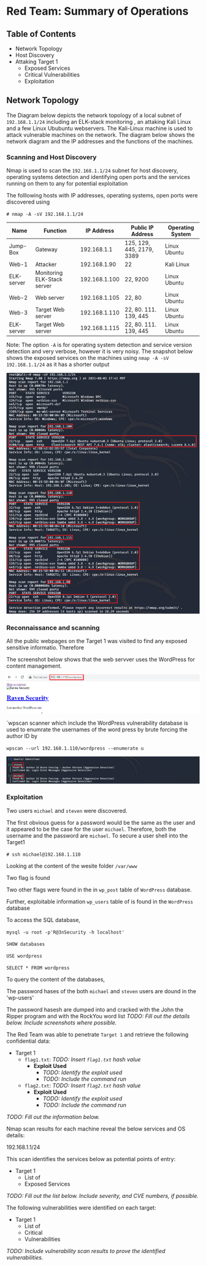 # Red Team: Summary of Operations

## Table of Contents
- Network Topology
- Host Discovery
- Attaking Target 1
    - Exposed Services
    - Critical Vulnerabilities
    - Exploitation

## Network Topology

The Diagram below depicts the network topology of a local subnet of `192.168.1.1/24` including an ELK-stack monitoring , an attaking Kali Linux and a few Linux Ububuntu webservers. The Kali-Linux machine is used to attack vulnerable machines on the network. The diagram below shows the network diagram and the IP addresses and the functions of the machines.



### Scanning and Host Discovery

Nmap is used to scan the `192.168.1.1/24` subnet for host discovery, operating systems detection and identifying open ports and the services running on them to any for  potential exploitation

The folllowing hosts with IP addresses, operating systems, open ports were discovered using 

`# nmap -A -sV 192.168.1.1/24`

| Name      | Function           | IP Address    | Public IP Address | Operating System |
|-----------|--------------------|---------------|-------------------|---------------|
| Jump-Box  | Gateway            | 192.168.1.1   | 125, 129, 445, 2179, 3389     | Linux Ubuntu     |
| Web-1     | Attacker           | 192.168.1.90  | 22    | Kali Linux      |
| ELK-server| Monitoring ELK-Stack server        | 192.168.1.100           | 22, 9200     | Linux Ubuntu     |
| Web-2     | Web server         | 192.168.1.105 | 22, 80     | Linux Ubuntu     |
| Web-3     | Target Web server  | 192.168.1.110 | 22, 80. 111. 139, 445     | Linux Ubuntu     |
| ELK-server| Target Web server  | 192.168.1.115 | 22, 80. 111. 139, 445       | Linux Ubuntu     |

Note: The option `-A` is for operating system detection and service version detection and very verbose, however it is very noisy. The snapshot below shows the exposed services on the machines using `nmap -A -sV 192.168.1.1/24` as it has a shorter output

![nmap output](Images/nmap.png)

### Reconnaissance and scanning

All the public webpages on the Target 1 was visited to find any exposed sensitive informatio. Therefore

The screenshot below shows that the web servver uses the WordPress for content management.

![WordPress](Images/WordPress.PNG)

`wpscan scanner which include the WordPress vulnerability database is used to enumrate the usernames of the word press by brute forcing the author ID by

`wpscan --url 192.168.1.110/wordpress --enumerate u`

![wp-scan](Images/wp-scan.PNG)
### Exploitation





Two users `michael` and `steven` were discovered.

The first obvious guess for a password would be the same as the user and it appeared to be the case for the user `michael`. Therefore, both the username and the password are `michael`. To secure a user shell into the Target1

`# ssh michael@192.168.1.110`

Looking at the content of the wesite folder `/var/www`

Two flag is found


Two other flags were found in the in `wp_post` table of `WordPress` database. 

Further, exploitable information `wp_users` table of  is found in the `WordPress` database 

To access the SQL database, 

`mysql -u root -p'R@3nSecurity -h localhost'`

`SHOW databases`

`USE wordpress`

`SELECT * FROM wordpress`

To query the content of the databases, 

The password hases of the both `michael` and `steven` users are dound in the 'wp-users'


The password hasesh are dumped into and cracked with the John the Ripper program and with the RockYou word list
_TODO: Fill out the details below. Include screenshots where possible._

The Red Team was able to penetrate `Target 1` and retrieve the following confidential data:
- Target 1
  - `flag1.txt`: _TODO: Insert `flag1.txt` hash value_
    - **Exploit Used**
      - _TODO: Identify the exploit used_
      - _TODO: Include the command run_
  - `flag2.txt`: _TODO: Insert `flag2.txt` hash value_
    - **Exploit Used**
      - _TODO: Identify the exploit used_
      - _TODO: Include the command run_
      
      
      


_TODO: Fill out the information below._

Nmap scan results for each machine reveal the below services and OS details:

192.168.1.1/24

This scan identifies the services below as potential points of entry:
- Target 1
  - List of
  - Exposed Services

_TODO: Fill out the list below. Include severity, and CVE numbers, if possible._

The following vulnerabilities were identified on each target:
- Target 1
  - List of
  - Critical
  - Vulnerabilities

_TODO: Include vulnerability scan results to prove the identified vulnerabilities._